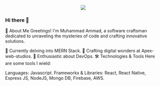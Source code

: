 <div id="header" align="center">
  <img src="https://64.media.tumblr.com/9d5a1f78a454b1ee3e23db09dd08d10e/22faab456b99fc72-4c/s1280x1920/cd2a817195fbb392c65d8de05cc6aaa11a1f550b.gif" />
</div>

### Hi there 👋

👋 About Me
Greetings! I'm Muhammad Ammad, a software craftsman dedicated to unraveling the mysteries of code and crafting innovative solutions.

🌱 Currently delving into MERN Stack.
💼 Crafting digital wonders at Apex-web-studios.
💬 Enthusiastic about DevOps.
🛠️ Technologies & Tools
Here are some tools I wield:

Languages: Javascript.
Frameworks & Libraries: React, React Native, Express JS, NodeJS, Mongo DB, Firebase, AWS.

